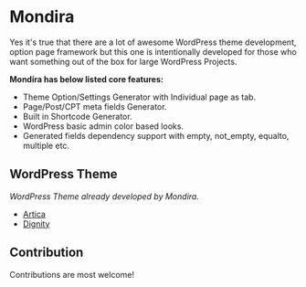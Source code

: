 # Mondira

Yes it's true that there are a lot of awesome WordPress theme development, option page framework but this one is intentionally developed for those who want something out of the box for large WordPress Projects.

**Mondira has below listed core features:**
- Theme Option/Settings Generator with Individual page as tab.
- Page/Post/CPT meta fields Generator.
- Built in Shortcode Generator.
- WordPress basic admin color based looks.
- Generated fields dependency support with empty, not_empty, equalto, multiple etc.

## WordPress Theme

*WordPress Theme already developed by Mondira.*

* [Artica](http://mondira.com/artica/)
* [Dignity](http://mondira.com/dignity/)

## Contribution

Contributions are most welcome!
